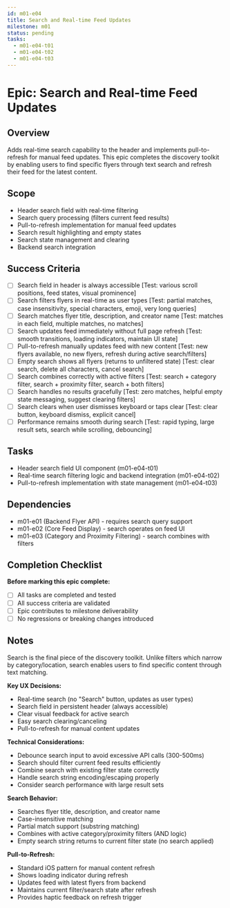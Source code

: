 ```yaml
---
id: m01-e04
title: Search and Real-time Feed Updates
milestone: m01
status: pending
tasks:
  - m01-e04-t01
  - m01-e04-t02
  - m01-e04-t03
---
```


# Epic: Search and Real-time Feed Updates

## Overview
Adds real-time search capability to the header and implements pull-to-refresh for manual feed updates. This epic completes the discovery toolkit by enabling users to find specific flyers through text search and refresh their feed for the latest content.

## Scope
- Header search field with real-time filtering
- Search query processing (filters current feed results)
- Pull-to-refresh implementation for manual feed updates
- Search result highlighting and empty states
- Search state management and clearing
- Backend search integration

## Success Criteria
- [ ] Search field in header is always accessible [Test: various scroll positions, feed states, visual prominence]
- [ ] Search filters flyers in real-time as user types [Test: partial matches, case insensitivity, special characters, emoji, very long queries]
- [ ] Search matches flyer title, description, and creator name [Test: matches in each field, multiple matches, no matches]
- [ ] Search updates feed immediately without full page refresh [Test: smooth transitions, loading indicators, maintain UI state]
- [ ] Pull-to-refresh manually updates feed with new content [Test: new flyers available, no new flyers, refresh during active search/filters]
- [ ] Empty search shows all flyers (returns to unfiltered state) [Test: clear search, delete all characters, cancel search]
- [ ] Search combines correctly with active filters [Test: search + category filter, search + proximity filter, search + both filters]
- [ ] Search handles no results gracefully [Test: zero matches, helpful empty state messaging, suggest clearing filters]
- [ ] Search clears when user dismisses keyboard or taps clear [Test: clear button, keyboard dismiss, explicit cancel]
- [ ] Performance remains smooth during search [Test: rapid typing, large result sets, search while scrolling, debouncing]

## Tasks
- Header search field UI component (m01-e04-t01)
- Real-time search filtering logic and backend integration (m01-e04-t02)
- Pull-to-refresh implementation with state management (m01-e04-t03)

## Dependencies
- m01-e01 (Backend Flyer API) - requires search query support
- m01-e02 (Core Feed Display) - search operates on feed UI
- m01-e03 (Category and Proximity Filtering) - search combines with filters

## Completion Checklist
**Before marking this epic complete:**
- [ ] All tasks are completed and tested
- [ ] All success criteria are validated
- [ ] Epic contributes to milestone deliverability
- [ ] No regressions or breaking changes introduced

## Notes
Search is the final piece of the discovery toolkit. Unlike filters which narrow by category/location, search enables users to find specific content through text matching.

**Key UX Decisions:**
- Real-time search (no "Search" button, updates as user types)
- Search field in persistent header (always accessible)
- Clear visual feedback for active search
- Easy search clearing/canceling
- Pull-to-refresh for manual content updates

**Technical Considerations:**
- Debounce search input to avoid excessive API calls (300-500ms)
- Search should filter current feed results efficiently
- Combine search with existing filter state correctly
- Handle search string encoding/escaping properly
- Consider search performance with large result sets

**Search Behavior:**
- Searches flyer title, description, and creator name
- Case-insensitive matching
- Partial match support (substring matching)
- Combines with active category/proximity filters (AND logic)
- Empty search string returns to current filter state (no search applied)

**Pull-to-Refresh:**
- Standard iOS pattern for manual content refresh
- Shows loading indicator during refresh
- Updates feed with latest flyers from backend
- Maintains current filter/search state after refresh
- Provides haptic feedback on refresh trigger
